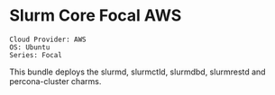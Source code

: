 # Slurm Core Focal AWS

```
Cloud Provider: AWS
OS: Ubuntu
Series: Focal
```
This bundle deploys the slurmd, slurmctld, slurmdbd, slurmrestd and percona-cluster charms.
